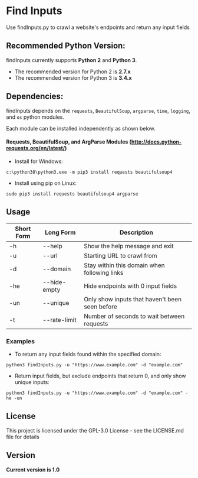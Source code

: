 # Find Inputs

Use findInputs.py to crawl a website's endpoints and return any input fields


## Recommended Python Version:

findInputs currently supports **Python 2** and **Python 3**.

* The recommended version for Python 2 is **2.7.x**
* The recommended version for Python 3 is **3.4.x**

## Dependencies:

findInputs depends on the `requests`, `BeautifulSoup`, `argparse`, `time`, `logging`, and `os` python modules.

Each module can be installed independently as shown below.

#### Requests, BeautifulSoup, and ArgParse Modules (http://docs.python-requests.org/en/latest/)

- Install for Windows:
```
c:\python38\python3.exe -m pip3 install requests beautifulsoup4
```

- Install using pip on Linux:
```
sudo pip3 install requests beautifulsoup4 argparse
```

## Usage

Short Form    | Long Form     | Description
------------- | ------------- |-------------
-h            | --help        | Show the help message and exit
-u            | --url         | Starting URL to crawl from
-d            | --domain      | Stay within this domain when following links
-he           | --hide-empty  | Hide endpoints with 0 input fields
-un           | --unique      | Only show inputs that haven't been seen before
-t            | --rate-limit  | Number of seconds to wait between requests

### Examples

* To return any input fields found within the specified domain:

```python3 findInputs.py -u "https://www.example.com" -d "example.com"```

* Return input fields, but exclude endpoints that return 0, and only show unique inputs:

``python3 findInputs.py -u "https://www.example.com" -d "example.com" -he -un``


## License

This project is licensed under the GPL-3.0 License - see the LICENSE.md file for details

## Version
**Current version is 1.0**
